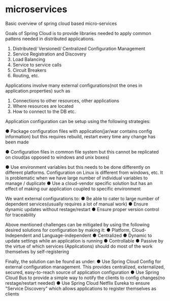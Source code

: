 # microservices
Basic overview of spring cloud based micro-services

Goals of Spring Cloud is to provide libraries needed to apply common pattens needed in distributed applications.
  1)  Distributed/ Versioned/ Centralized Configuration Management  
  2)  Service Registration and Discovery
  3)  Load Balancing
  4)  Service to service calls
  5)  Circuit Breakers
  6)  Routing, etc.

Applications involve many external configurations(not the ones in application.properties) such as 
1) Connections to other resources, other applications
2) Where resources are located
3) How to connect to the DB etc. 

Application configuration can be setup using the following strategies:

● Package configuration files with application(jar/war contains config information) but this requires rebuild, restart every time any change has been made

● Configuration files in common file system but this cannot be replicated on cloud(as opposed to windows and unix boxes)

● Use environment variables but this needs to be done differently on different platforms. Configuration on Linux is different from windows, etc. It is problematic when we have large number of individual variables to manage / duplicate
● Use a cloud-vendor specific solution but has an effect of making our application coupled to specific environment


We want external configurations to:
● Be able to cater to large number of dependent services(usually requires a lot of manual work)
● Ensure dynamic updates without restage/restart
● Ensure proper version control for traceability

Above mentioned challenges can be mitigated by using the following desired solutions for configuration by making it:
● Platform, Cloud-Independent and Language-independent
● Centralized
● Dynamic to update settings while an application is running
● Controllable
● Passive by the virtue of which services (Applications) should do most of the work themselves by self-registering


Finally, the solution can be found as under:
● Use Spring Cloud Config for external configuration management. This provides centralized, externalized, secured, easy-to-reach source of application configuration
● Use Spring Cloud Bus to provide a simple way to notify the clients to config changes(no restage/restart needed)
● Use Spring Cloud Netflix Eureka to ensure "Service Discovery" which allows applications to register themselves as clients

